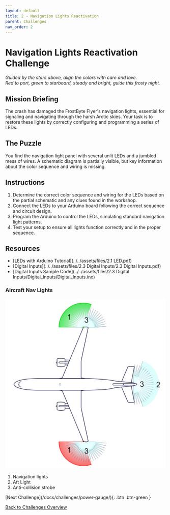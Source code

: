 ```yaml
---
layout: default
title: 2 - Navigation Lights Reactivation
parent: Challenges
nav_order: 2
---
```


# Navigation Lights Reactivation Challenge
_Guided by the stars above, align the colors with care and love._  
_Red to port, green to starboard, steady and bright, guide this frosty night._

## Mission Briefing
The crash has damaged the FrostByte Flyer's navigation lights, essential for signaling and navigating through the harsh Arctic skies. Your task is to restore these lights by correctly configuring and programming a series of LEDs.

## The Puzzle
You find the navigation light panel with several unlit LEDs and a jumbled mess of wires. A schematic diagram is partially visible, but key information about the color sequence and wiring is missing.

## Instructions
1. Determine the correct color sequence and wiring for the LEDs based on the partial schematic and any clues found in the workshop.
2. Connect the LEDs to your Arduino board following the correct sequence and circuit design.
3. Program the Arduino to control the LEDs, simulating standard navigation light patterns.
4. Test your setup to ensure all lights function correctly and in the proper sequence.

## Resources
- [LEDs with Arduino Tutorial](../../assets/files/2.1 LED.pdf)
- [Digital Inputs](../../assets/files/2.3 Digital Inputs/2.3 Digital Inputs.pdf)
- [Digital Inputs Sample Code](../../assets/files/2.3 Digital Inputs/Digital_Inputs/Digital_Inputs.ino)

### Aircraft Nav Lights
![](../../assets/images/lights.jpg)

1. Navigation lights
2. Aft Light
3. Anti-collision strobe

<span class="fs-8">
[Next Challenge](/docs/challenges/power-gauge/){: .btn .btn-green }
</span>

[Back to Challenges Overview](/docs/challenges/)
